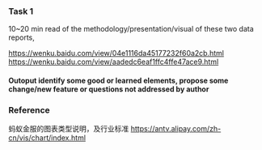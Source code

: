 ### Task 1
10~20 min read of the methodology/presentation/visual of these two data reports, 

https://wenku.baidu.com/view/04e1116da45177232f60a2cb.html
https://wenku.baidu.com/view/aadedc6eaf1ffc4ffe47ace9.html


#### Outoput identify some good or learned elements, propose some change/new feature or questions not addressed by author

### Reference
蚂蚁金服的图表类型说明，及行业标准
https://antv.alipay.com/zh-cn/vis/chart/index.html
